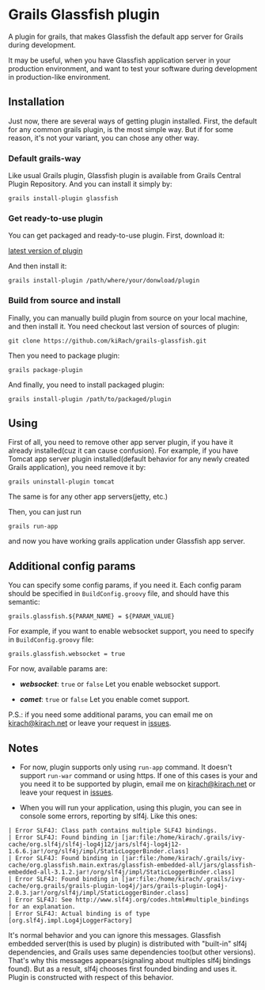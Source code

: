 # Grails Glassfish plugin
A plugin for grails, that makes Glassfish the default app server for Grails during development. 

It may be useful, when you have Glassfish application server in your production environment, and want to test your software during development in production-like environment.

## Installation

Just now, there are several ways of getting plugin installed. First, the default for any common grails plugin, is the most simple way. But if for some reason, it's not your variant, you can chose any other way.

### Default grails-way
Like usual Grails plugin, Glassfish plugin is available from Grails Central Plugin Repository. And you can install it simply by:

`grails install-plugin glassfish`

### Get ready-to-use plugin
You can get packaged and ready-to-use plugin. First, download it:

[latest version of plugin](https://dl.dropbox.com/u/8513842/grails-glassfish-0.1.2.zip)

And then install it:

`grails install-plugin /path/where/your/donwload/plugin`

### Build from source and install
Finally, you can manually build plugin from source on your local machine, and then install it. You need checkout last version of sources of plugin:

`git clone https://github.com/kiRach/grails-glassfish.git`

Then you need to package plugin:

`grails package-plugin`

And finally, you need to install packaged plugin:

`grails install-plugin /path/to/packaged/plugin`

## Using
First of all, you need to remove other app server plugin, if you have it already installed(cuz it can cause confusion). For example, if you have Tomcat app server plugin installed(default behavior for any newly created Grails application), you need remove it by:

`grails uninstall-plugin tomcat`

The same is for any other app servers(jetty, etc.)

Then, you can just run

`grails run-app`

and now you have working grails application under Glassfish app server.

## Additional config params
You can specify some config params, if you need it. Each config param should be specified in `BuildConfig.groovy` file, and should have this semantic:

```
grails.glassfish.${PARAM_NAME} = ${PARAM_VALUE}
```

For example, if you want to enable websocket support, you need to specify in `BuildConfig.groovy` file:

```
grails.glassfish.websocket = true
```

For now, available params are:
+ ***websocket***: `true` or `false`
Let you enable websocket support.

+ ***comet***: `true` or `false`
Let you enable comet support.

P.S.: if you need some additional params, you can email me on kirach@kirach.net or leave your request in [issues](https://github.com/kiRach/grails-glassfish/issues).

## Notes

+ For now, plugin supports only using `run-app` command. It doesn't support `run-war` command or using https. If one of this cases is your and you need it to be supported by plugin, email me on kirach@kirach.net or leave your request in [issues](https://github.com/kiRach/grails-glassfish/issues).

+ When you will run your application, using this plugin, you can see in console some errors, reporting by slf4j. Like this ones:
```
| Error SLF4J: Class path contains multiple SLF4J bindings.
| Error SLF4J: Found binding in [jar:file:/home/kirach/.grails/ivy-cache/org.slf4j/slf4j-log4j12/jars/slf4j-log4j12-1.6.6.jar!/org/slf4j/impl/StaticLoggerBinder.class]
| Error SLF4J: Found binding in [jar:file:/home/kirach/.grails/ivy-cache/org.glassfish.main.extras/glassfish-embedded-all/jars/glassfish-embedded-all-3.1.2.jar!/org/slf4j/impl/StaticLoggerBinder.class]
| Error SLF4J: Found binding in [jar:file:/home/kirach/.grails/ivy-cache/org.grails/grails-plugin-log4j/jars/grails-plugin-log4j-2.0.3.jar!/org/slf4j/impl/StaticLoggerBinder.class]
| Error SLF4J: See http://www.slf4j.org/codes.html#multiple_bindings for an explanation.
| Error SLF4J: Actual binding is of type [org.slf4j.impl.Log4jLoggerFactory]
```
It's normal behavior and you can ignore this messages. Glassfish embedded server(this is used by plugin) is distributed with "built-in" slf4j dependencies, and Grails uses same dependencies too(but other versions). That's why this messages appears(signaling about multiples slf4j bindings found). But as a result, slf4j chooses first founded binding and uses it. Plugin is constructed with respect of this behavior.